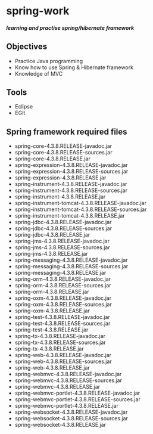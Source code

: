 # spring-work
##### learning and practise spring/hibernate framework

## Objectives
* Practice Java programming
* Know how to use Spring & Hibernate framework
* Knowledge of MVC 

## Tools
* Eclipse 
* EGit

## Spring framework required files
  - spring-core-4.3.8.RELEASE-javadoc.jar
  - spring-core-4.3.8.RELEASE-sources.jar
  - spring-core-4.3.8.RELEASE.jar
  - spring-expression-4.3.8.RELEASE-javadoc.jar
  - spring-expression-4.3.8.RELEASE-sources.jar
  - spring-expression-4.3.8.RELEASE.jar
  - spring-instrument-4.3.8.RELEASE-javadoc.jar
  - spring-instrument-4.3.8.RELEASE-sources.jar
  - spring-instrument-4.3.8.RELEASE.jar
  - spring-instrument-tomcat-4.3.8.RELEASE-javadoc.jar
  - spring-instrument-tomcat-4.3.8.RELEASE-sources.jar
  - spring-instrument-tomcat-4.3.8.RELEASE.jar
  - spring-jdbc-4.3.8.RELEASE-javadoc.jar
  - spring-jdbc-4.3.8.RELEASE-sources.jar
  - spring-jdbc-4.3.8.RELEASE.jar
  - spring-jms-4.3.8.RELEASE-javadoc.jar
  - spring-jms-4.3.8.RELEASE-sources.jar
  - spring-jms-4.3.8.RELEASE.jar
  - spring-messaging-4.3.8.RELEASE-javadoc.jar
  - spring-messaging-4.3.8.RELEASE-sources.jar
  - spring-messaging-4.3.8.RELEASE.jar
  - spring-orm-4.3.8.RELEASE-javadoc.jar
  - spring-orm-4.3.8.RELEASE-sources.jar
  - spring-orm-4.3.8.RELEASE.jar
  - spring-oxm-4.3.8.RELEASE-javadoc.jar
  - spring-oxm-4.3.8.RELEASE-sources.jar
  - spring-oxm-4.3.8.RELEASE.jar
  - spring-test-4.3.8.RELEASE-javadoc.jar
  - spring-test-4.3.8.RELEASE-sources.jar
  - spring-test-4.3.8.RELEASE.jar
  - spring-tx-4.3.8.RELEASE-javadoc.jar
  - spring-tx-4.3.8.RELEASE-sources.jar
  - spring-tx-4.3.8.RELEASE.jar
  - spring-web-4.3.8.RELEASE-javadoc.jar
  - spring-web-4.3.8.RELEASE-sources.jar
  - spring-web-4.3.8.RELEASE.jar
  - spring-webmvc-4.3.8.RELEASE-javadoc.jar
  - spring-webmvc-4.3.8.RELEASE-sources.jar
  - spring-webmvc-4.3.8.RELEASE.jar
  - spring-webmvc-portlet-4.3.8.RELEASE-javadoc.jar
  - spring-webmvc-portlet-4.3.8.RELEASE-sources.jar
  - spring-webmvc-portlet-4.3.8.RELEASE.jar
  - spring-websocket-4.3.8.RELEASE-javadoc.jar
  - spring-websocket-4.3.8.RELEASE-sources.jar
  - spring-websocket-4.3.8.RELEASE.jar
